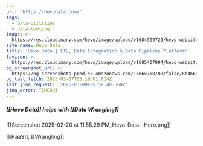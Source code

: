 ```yaml
---
url: 'https://hevodata.com/'
tags:
  - Data-Utilities
  - data-tooling
image: >-
  https://res.cloudinary.com/hevo/image/upload/v1684999723/hevo-website/social-share-thumbnails/logo-fb-meta_yajbqg.png
site_name: Hevo Data
title: 'Hevo Data | ETL, Data Integration & Data Pipeline Platform'
favicon: >-
  https://res.cloudinary.com/hevo/image/upload/v1685407994/hevo-website/favicons/favicon-32x32_ovcld6.png
og_screenshot_url: >-
  https://og-screenshots-prod.s3.amazonaws.com/1366x768/80/false/8b466fd98e47d31eddad2c01dec4ecfab1bc3d1950ff59b8b5f7d4be47ca8d52.jpeg
og_last_fetch: 2025-03-07T05:19:01.834Z
last_jina_request: '2025-03-09T05:58:40.560Z'
jina_error: TIMEOUT
---
```



##### [[Hevo Data]] helps with [[Data Wrangling]]
![[Screenshot 2025-02-20 at 11.55.29 PM_Hevo-Data--Hero.png]]

[[iPaaS]], [[Wrangling]]
